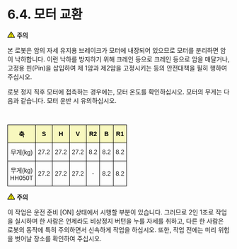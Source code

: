 ﻿# 6.4. 모터 교환 


![](../../_assets/작은주의표시.png) <b>주의</b>

본 로봇은 암의 자세 유지용 브레이크가 모터에 내장되어 있으므로 모터를 분리하면 암이 낙하합니다. 이런 낙하를 방지하기 위해 크레인 등으로 크레인 등으로 암을 매달거나, 고정용 핀(Pin)을 삽입하여 제 1암과 제2암을 고정시키는 등의 안전대책을 필히 행하여 주십시오.

로봇 정지 직후 모터에 접촉하는 경우에는, 모터 온도를 확인하십시오. 모터의 무게는 다음과 같습니다. 모터 운반 시 유의하십시오.

<br>
<style type="text/css">
.tg  {border-collapse:collapse;border-spacing:0;}
.tg td{border-color:black;border-style:solid;border-width:1px;font-family:Arial, sans-serif;font-size:14px;
  overflow:hidden;padding:10px 5px;word-break:normal;}
.tg th{border-color:black;border-style:solid;border-width:1px;font-family:Arial, sans-serif;font-size:14px;
  font-weight:normal;overflow:hidden;padding:10px 5px;word-break:normal;}
.tg .tg-jafi{background-color:#f8f8be;color:#000000;font-weight:bold;text-align:center;vertical-align:middle}
.tg .tg-nrix{text-align:center;vertical-align:middle}
</style>
<table class="tg">
<thead>
  <tr>
    <th class="tg-jafi">축</th>
    <th class="tg-jafi">S</th>
    <th class="tg-jafi">H</th>
    <th class="tg-jafi">V</th>
    <th class="tg-jafi">R2</th>
    <th class="tg-jafi">B</th>
    <th class="tg-jafi">R1</th>
  </tr>
</thead>
<tbody>
  <tr>
    <td class="tg-nrix">무게(kg)</td>
    <td class="tg-nrix">27.2</td>
    <td class="tg-nrix">27.2</td>
    <td class="tg-nrix">27.2</td>
    <td class="tg-nrix">8.2</td>
    <td class="tg-nrix">8.2</td>
    <td class="tg-nrix">8.2</td>
  </tr>
  <tr>
    <td class="tg-nrix">무게(kg)<br>HH050T
</td>
    <td class="tg-nrix">27.2</td>
    <td class="tg-nrix">27.2</td>
    <td class="tg-nrix">27.2</td>
    <td class="tg-nrix">-</td>
    <td class="tg-nrix">8.2</td>
    <td class="tg-nrix">8.2</td>
  </tr>
</tbody>
</table>

![](../../_assets/작은주의표시.png) <b>주의</b>

이 작업은 운전 준비 [ON] 상태에서 시행할 부분이 있습니다. 그러므로 2인 1조로 작업을 실시하며 한 사람은 언제라도 비상정지 버턴을 누를 자세를 취하고, 다른 한 사람은 로봇의 동작에 특히 주의하면서 신속하게 작업을 하십시오. 또한, 작업 전에는 미리 위험을 벗어날 장소를 확인하여 주십시오.